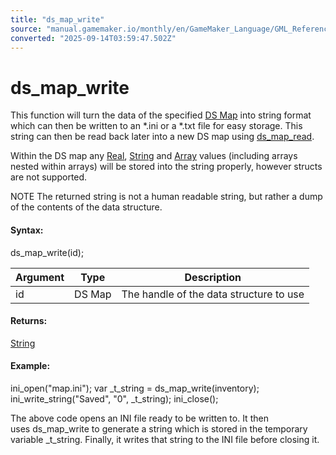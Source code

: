 ```yaml
---
title: "ds_map_write"
source: "manual.gamemaker.io/monthly/en/GameMaker_Language/GML_Reference/Data_Structures/DS_Maps/ds_map_write.htm"
converted: "2025-09-14T03:59:47.502Z"
---
```


# ds\_map\_write

This function will turn the data of the specified [DS Map](ds_map_create.md) into string format which can then be written to an \*.ini or a \*.txt file for easy storage. This string can then be read back later into a new DS map using [ds\_map\_read](ds_map_read.md).

Within the DS map any [Real](../../../GML_Overview/Data_Types.md), [String](../../../GML_Overview/Data_Types.md) and [Array](../../../GML_Overview/Arrays.md) values (including arrays nested within arrays) will be stored into the string properly, however structs are not supported.

NOTE The returned string is not a human readable string, but rather a dump of the contents of the data structure.

#### Syntax:

ds\_map\_write(id);

| Argument | Type | Description |
| --- | --- | --- |
| id | DS Map | The handle of the data structure to use |

#### Returns:

[String](../../../GML_Overview/Data_Types.md)

#### Example:

ini\_open("map.ini");
var \_t\_string = ds\_map\_write(inventory);
ini\_write\_string("Saved", "0", \_t\_string);
ini\_close();

The above code opens an INI file ready to be written to. It then uses ds\_map\_write to generate a string which is stored in the temporary variable \_t\_string. Finally, it writes that string to the INI file before closing it.